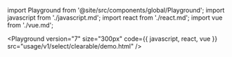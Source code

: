import Playground from '@site/src/components/global/Playground';
import javascript from './javascript.md';
import react from './react.md';
import vue from './vue.md';

<Playground
  version="7"
  size="300px"
  code={{ javascript, react, vue }}
  src="usage/v1/select/clearable/demo.html"
/>
